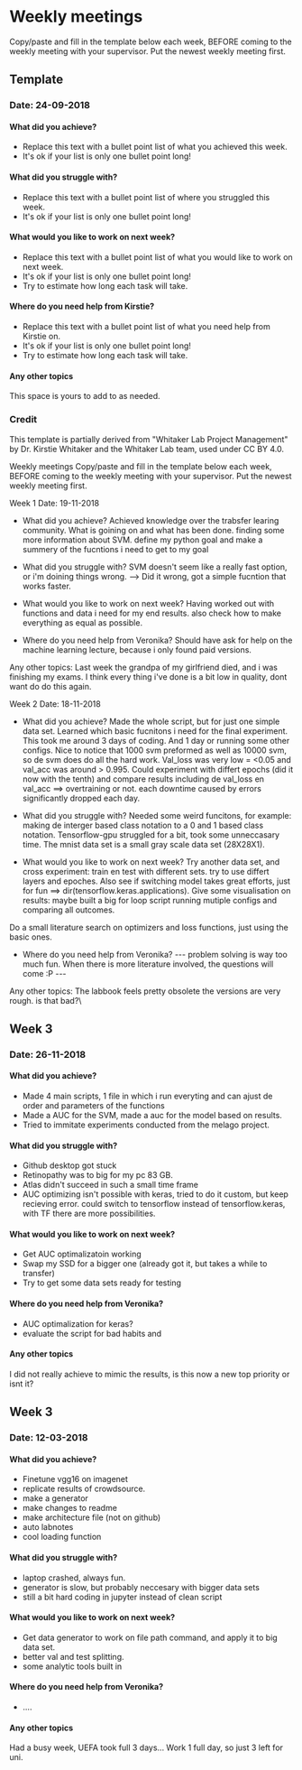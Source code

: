 # Weekly meetings

Copy/paste and fill in the template below each week, BEFORE coming to the weekly meeting with your supervisor. Put the newest weekly meeting first. 

## Template
### Date: 24-09-2018

#### What did you achieve?

* Replace this text with a bullet point list of what you achieved this week.
* It's ok if your list is only one bullet point long!

#### What did you struggle with?

* Replace this text with a bullet point list of where you struggled this week.
* It's ok if your list is only one bullet point long!

#### What would you like to work on next week?

* Replace this text with a bullet point list of what you would like to work on next week.
* It's ok if your list is only one bullet point long!
* Try to estimate how long each task will take.

#### Where do you need help from Kirstie?

* Replace this text with a bullet point list of what you need help from Kirstie on.
* It's ok if your list is only one bullet point long!
* Try to estimate how long each task will take.

#### Any other topics

This space is yours to add to as needed.

### Credit
This template is partially derived from "Whitaker Lab Project Management" by Dr. Kirstie Whitaker and the Whitaker Lab team, used under CC BY 4.0. 

Weekly meetings
Copy/paste and fill in the template below each week, BEFORE coming to the weekly meeting with your supervisor. Put the newest weekly meeting first.


Week 1
Date: 19-11-2018

* What did you achieve?
  Achieved knowledge over the trabsfer learing community. What is goining on and what has been done.
  finding some more information about SVM.
  define my python goal and make a summery of the fucntions i need to get to my goal 

* What did you struggle with?
  SVM doesn't seem like a really fast option, or i'm doining things wrong. --> Did it wrong, got a simple fucntion that works faster. 


* What would you like to work on next week?
  Having worked out with functions and data i need for my end results. also check how to make everything as equal as possible. 


* Where do you need help from Veronika?
  Should have ask for help on the machine learning lecture, because i only found paid versions.

Any other topics:
  Last week the grandpa of my girlfriend died, and i was finishing my exams. 
  I think every thing i've done is a bit low in quality, dont want do do this again.
  
  Week 2
Date: 18-11-2018

* What did you achieve?
  Made the whole script, but for just one simple data set. Learned which basic fucnitons i need for the final experiment. This took me around 3 days of coding. And 1 day or running some other configs. 
  Nice to notice that 1000 svm preformed as well as 10000 svm, so de svm does do all the hard work. Val_loss was very low = <0.05 and  val_acc was around > 0.995. Could experiment with differt epochs (did it now with the tenth) and compare results including de val_loss en val_acc ==> overtraining or not.
  each downtime caused by errors significantly dropped each day.

* What did you struggle with? 
  Needed some weird funcitons, for example: making de interger based class notation to a 0 and 1 based class notation.
  Tensorflow-gpu struggled for a bit, took some unneccasary time.
  The mnist data set is a small gray scale data set (28X28X1).
  

* What would you like to work on next week?
 Try another data set, and cross experiment: train en test with different sets. try to use differt layers and epoches.
 Also see if switching model takes great efforts, just for fun ==> dir(tensorflow.keras.applications).
 Give some visualisation on results: maybe built a big for loop script running mutiple configs and comparing all outcomes.
 
 Do a small literature search on optimizers and loss functions, just using the basic ones.


* Where do you need help from Veronika?
  --- problem solving is way too much fun. When there is more literature involved, the questions will come :P  --- 

Any other topics:
  The labbook feels pretty obsolete the versions are very rough. is that bad?\
  
  ## Week 3
### Date: 26-11-2018

#### What did you achieve?

* Made 4 main scripts, 1 file in which i run everyting and can ajust de order and parameters of the functions
* Made a AUC for the SVM, made a auc for the model based on results.
* Tried to immitate experiments conducted from the melago project. 

#### What did you struggle with?

* Github desktop got stuck
* Retinopathy was to big for my pc 83 GB.
* Atlas didn't succeed in such a small time frame
* AUC optimizing isn't possible with keras, tried to do it custom, but keep recieving error. could switch to tensorflow instead of tensorflow.keras, with TF there are more possibilities.

#### What would you like to work on next week?

* Get AUC optimalizatoin working
* Swap my SSD for a bigger one (already got it, but takes a while to transfer)
* Try to get some data sets ready for testing

#### Where do you need help from Veronika?

* AUC optimalization for keras? 
* evaluate the script for bad habits and 

#### Any other topics

I did not really achieve to mimic the results, is this now a new top priority or isnt it? 

 ## Week 3
### Date: 12-03-2018

#### What did you achieve?

* Finetune vgg16 on imagenet
* replicate results of crowdsource.
* make a generator
* make changes to readme
* make architecture file (not on github)
* auto labnotes
* cool loading function

#### What did you struggle with?

* laptop crashed, always fun.
* generator is slow, but probably neccesary with bigger data sets
* still a bit hard coding in jupyter instead of clean script

#### What would you like to work on next week?

* Get data generator to work on file path command, and apply it to big data set.
* better val and test splitting.
* some analytic tools built in

#### Where do you need help from Veronika?

* ....

#### Any other topics

Had a busy week, UEFA took full 3 days... Work 1 full day, so just 3 left for uni. 


